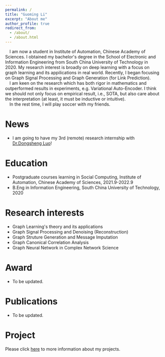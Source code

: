 ```yaml
---
permalink: /
title: "Guoming Li"
excerpt: "About me"
author_profile: true
redirect_from: 
  - /about/
  - /about.html
---
```

&emsp;I am now a student in Institute of Automation, Chinese Academy of Sciences. I obtained my bachelor's degree in the School of Electronic and Information Engineering from South China University of Technology in 2020. My research interest is broadly on deep learning with a focus on graph learning and its appilications in real world. Recently, I began focusing on Graph Signal Processing and Graph Generation (for Link Prediction).  
&emsp;I am keen on the research which has both rigor in mathematics and outperformed results in experiments, e.g. Variational Auto-Encoder. I think we should not only focus on empirical result, i.e., SOTA, but also care about the interpretation (at least, it must be inductive or intuitive).  
&emsp;In the rest time, I will play soccer with my friends. 


News
======
* I am going to have my 3rd (remote) research internship with [Dr.Dongsheng Luo](http://personal.psu.edu/dul262/)!

Education
======
* Postgraduate courses learning in Social Computing, Institute of Automation, Chinese Academy of Sciences, 2021.9-2022.9
* B.Eng in Information Engineering, South China University of Technology, 2020

Research interests
=====
* Graph Learning's theory and its applications
* Graph Signal Processing and Denoising (Reconstruction)
* Graph Struture Generation and Message Imputation
* Graph Canonical Correlation Analysis
* Graph Neural Network in Complex Network Science

Award
=====
* To be updated.

Publications
=====
* To be updated.

Project
=====
Please click [here](https://vasile-paskardlgm.github.io/project/) to more information about my projects.
